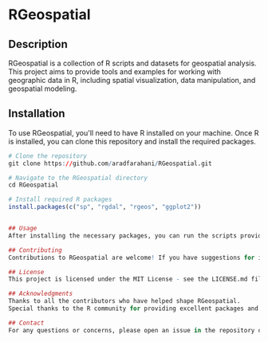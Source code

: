 # RGeospatial

## Description
RGeospatial is a collection of R scripts and datasets for geospatial analysis. This project aims to provide tools and examples for working with geographic data in R, including spatial visualization, data manipulation, and geospatial modeling.

## Installation
To use RGeospatial, you'll need to have R installed on your machine. Once R is installed, you can clone this repository and install the required packages.

```r
# Clone the repository
git clone https://github.com/aradfarahani/RGeospatial.git

# Navigate to the RGeospatial directory
cd RGeospatial

# Install required R packages
install.packages(c("sp", "rgdal", "rgeos", "ggplot2"))


## Usage
After installing the necessary packages, you can run the scripts provided in the repository to analyze geospatial data. Each script contains comments explaining the steps taken and the methods used.

## Contributing
Contributions to RGeospatial are welcome! If you have suggestions for improvements or new features, feel free to fork the repository, make changes, and submit a pull request.

## License
This project is licensed under the MIT License - see the LICENSE.md file for details.

## Acknowledgments
Thanks to all the contributors who have helped shape RGeospatial.
Special thanks to the R community for providing excellent packages and resources.

## Contact
For any questions or concerns, please open an issue in the repository or contact me directly at mahdifarmahinifarahani@aol.com.

